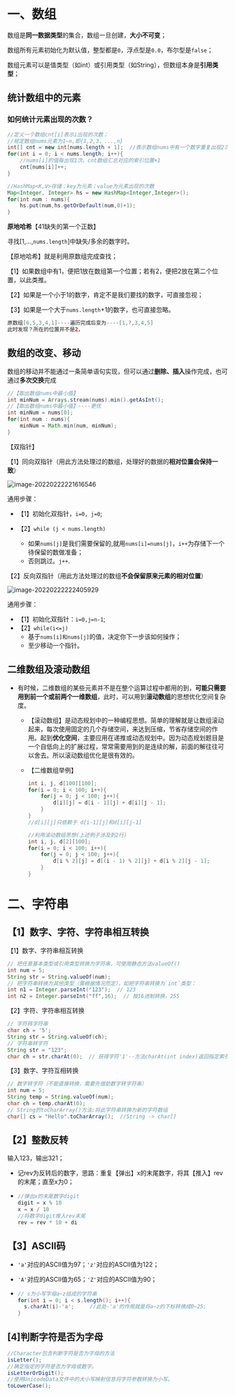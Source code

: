 # 一、数组

数组是**同一数据类型**的集合，数组一旦创建，**大小不可变**；

数组所有元素初始化为默认值，整型都是`0`，浮点型是`0.0`，布尔型是`false`；

数组元素可以是值类型（如int）或引用类型（如String），但数组本身是**引用类型**；

## 统计数组中的元素

### 如何统计元素出现的次数？

```java
//定义一个数组cnt[i]表示i出现的次数；
//规定数组nums元素为1~n,即{1,2,3，...,n}
int[] cnt = new int[nums.length + 1];  //表示数组nums中有一个数字重复出现2次
for(int i = 0; i < nums.length; i++){
    //nums[i]的值每出现1次，cnt数组汇总对应的索引位置+1
	cnt[nums[i]]++;
}
```

```java
//HashMap<K,V>存储：key为元素；value为元素出现的次数
Map<Integer, Integer> hs = new HashMap<Integer,Integer>();
for(int num : nums){
	hs.put(num,hs.getOrDefault(num,0)+1);
}
```

**原地哈希**【41缺失的第一个正数】

寻找[1,...,`nums.length`]中缺失/多余的数字时。

【原地哈希】就是利用原数组完成查找；

【1】如果数组中有1，便把1放在数组第一个位置；若有2，便把2放在第二个位置，以此类推。

【2】如果是一个小于1的数字，肯定不是我们要找的数字，可直接忽视；

【3】如果是一个大于`nums.length`+1的数字，也可直接忽略。

```java
原数组[6,5,3,4,1]----遍历完成后变为----[1,?,3,4,5]
此时发现？所在的位置并不是2，
```

## 数组的改变、移动

数组的移动并不能通过一条简单语句实现，但可以通过**删除、插入**操作完成，也可通过**多次交换**完成

```java
//【取出数组nums中最小值】
int minNum = Arrays.stream(nums).min().getAsInt();
//【取出数组nums中最小值】----更优
int minNum = nums[0];
for(int num : nums){
	minNum = Math.min(num, minNum);	
}
```

【双指针】

【1】同向双指针（用此方法处理过的数组，处理好的数据的**相对位置会保持一致**）

![image-20220222221616546](E:/software/Typora/pictures/image-20220222221616546.png)

通用步骤：

- 【1】初始化双指针，`i=0, j=0`;

- 【2】`while (j < nums.length)`
  - 如果`nums[j]`是我们需要保留的,就用`nums[i]=nums[j]`，`i++`为存储下一个待保留的数做准备；
  - 否则跳过。`j++`.

【2】反向双指针（用此方法处理过的数组**不会保留原来元素的相对位置**）

![image-20220222222405929](E:/software/Typora/pictures/image-20220222222405929.png)

通用步骤：

- 【1】初始化双指针：`i=0,j=n-1`;
- 【2】`while(i<=j)`
  - 基于`nums[i]和nums[j]`的值，决定你下一步该如何操作；
  - 至少移动一个指针。

## 二维数组及滚动数组

- 有时候，二维数组的某些元素并不是在整个运算过程中都用的到，**可能只需要用到前一个或前两个一维数组**，此时，可以用到**滚动数组**的思想优化空间复杂度。

  - 【滚动数组】是动态规划中的一种编程思想。简单的理解就是让数组滚动起来，每次使用固定的几个存储空间，来达到压缩，节省存储空间的作用。起到**优化空间**，主要应用在递推或动态规划中。因为动态规划题目是一个自低向上的扩展过程，常常需要用到的是连续的解，前面的解往往可以舍去。所以滚动数组优化是很有效的。

  - 【二维数组举例】

    ```java
    int i, j, d[100][100];
    for(i = 0; i < 100; i++){
    	for(j = 0; j < 100; j++){
        	d[i][j] = d[i - 1][j] + d[i][j - 1];
        }
    }
    //d[i][j]只依赖于 d[i-1][j]和d[i][j-1]
    ```

    ```java
    //利用滚动数组思想(上述例子涉及到2行)
    int i, j, d[2][100];
    for(i = 0; i < 100; i++){
    	for(j = 0; j < 100; j++){
        	d[i % 2][j] = d[(i - 1) % 2][j] + d[i % 2][j - 1];
        }	
    }
    ```




# 二、字符串

## 【1】数字、字符、字符串相互转换

【1】数字、字符串相互转换

```java
// 把任意基本类型或引用类型转换为字符串，可使用静态方法valueOf()
int num = 5;
String str = String.valueOf(num);
// 把字符串转换为其他类型（需根据情况而定），如把字符串转换为`int`类型：
int n1 = Integer.parseInt("123");  // 123
int n2 = Integer.parseInt("ff",16);  // 按16进制转换，255
```

【2】字符、字符串相互转换

```java
// 字符转字符串
char ch = '5';
String str = String.valueOf(ch);
// 字符串转字符
String str = "123";
char ch = str.charAt(0);  // 获得字符'1'--方法charAt(int index)返回指定索引处的 char值。 
```

【3】数字、字符互相转换

```java
// 数字转字符（不能直接转换，需要先借助数字转字符串）
int num = 5;
String temp = String.valueOf(num);
char ch = temp.charAt(0);
// String的toCharArray()方法:将此字符串转换为新的字符数组
char[] cs = "Hello".toCharArray();  //String -> char[]

```

## 【2】整数反转

输入123，输出321；

- 记rev为反转后的数字，思路：重复【弹出】x的末尾数字，将其【推入】rev的末尾；直至x为0；

- ```java
  //弹出x的末尾数字digit
  digit = x % 10
  x = x / 10
  //将数字digit推入rev末尾
  rev = rev * 10 + di
  ```

## 【3】ASCII码

- `'a'`对应的ASCII值为97；`'z'`对应的ASCII值为122；

- `'A'`对应的ASCII值为65；`'Z'`对应的ASCII值为90；

- ```java
  // s为小写字母a~z组成的字符串
  for(int i = 0; i < s.length(); i++){
  	s.charAt(i)-'a';     //此处-'a'的作用就是将a~z的下标转换成0~25;
  }
  ```

## [4]判断字符是否为字母

```java
//Character包含判断字符是否为字母的方法
isLetter();
//确定指定的字符是否为字母或数字。 
isLetterOrDigit();
//使用UnicodeData文件中的大小写映射信息将字符参数转换为小写。
toLowerCase();
```









